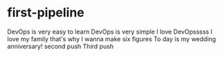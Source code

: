 
# first-pipeline
DevOps is very easy to learn
DevOps is very simple 
I love DevOpsssss
I love my family that's why I wanna make six figures
To day is my wedding anniversary! 
second push 
Third push 